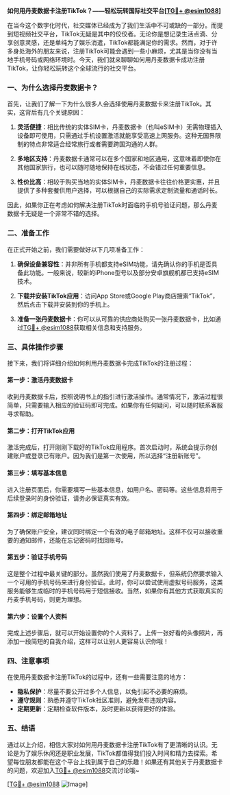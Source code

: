 **如何用丹麦数据卡注册TikTok？——轻松玩转国际社交平台[[TG💪+ @esim1088](https://t.me/s/esim1088)]**

在当今这个数字化时代，社交媒体已经成为了我们生活中不可或缺的一部分。而提到短视频社交平台，TikTok无疑是其中的佼佼者。无论你是想记录生活点滴、分享创意灵感，还是单纯为了娱乐消遣，TikTok都能满足你的需求。然而，对于许多身处海外的朋友来说，注册TikTok可能会遇到一些小麻烦，尤其是当你没有当地手机号码或网络环境时。今天，我们就来聊聊如何用丹麦数据卡成功注册TikTok，让你轻松玩转这个全球流行的社交平台。

### 一、为什么选择丹麦数据卡？

首先，让我们了解一下为什么很多人会选择使用丹麦数据卡来注册TikTok。其实，这背后有几个关键原因：

1. **灵活便捷**：相比传统的实体SIM卡，丹麦数据卡（也叫eSIM卡）无需物理插入设备即可使用，只需通过手机设置激活就能享受高速上网服务。这种无国界限制的特点非常适合经常旅行或者需要跨国沟通的人群。
   
2. **多地区支持**：丹麦数据卡通常可以在多个国家和地区通用，这意味着即使你在其他国家旅行，也可以随时随地保持在线状态，不会错过任何重要信息。

3. **性价比高**：相较于购买当地的实体SIM卡，丹麦数据卡往往价格更实惠，并且提供了多种套餐供用户选择，可以根据自己的实际需求定制流量和通话时长。

因此，如果你正在考虑如何解决注册TikTok时面临的手机号验证问题，那么丹麦数据卡无疑是一个非常不错的选择。

### 二、准备工作

在正式开始之前，我们需要做好以下几项准备工作：

1. **确保设备兼容性**：并非所有手机都支持eSIM功能，请先确认你的手机是否具备此功能。一般来说，较新的iPhone型号以及部分安卓旗舰机都已支持eSIM技术。

2. **下载并安装TikTok应用**：访问App Store或Google Play商店搜索“TikTok”，然后点击下载并安装到你的手机上。

3. **准备一张丹麦数据卡**：你可以从可靠的供应商处购买一张丹麦数据卡，比如通过[TG💪+ @esim1088](https://t.me/s/esim1088)获取相关信息和支持服务。

### 三、具体操作步骤

接下来，我们将详细介绍如何利用丹麦数据卡完成TikTok的注册过程：

#### 第一步：激活丹麦数据卡

收到丹麦数据卡后，按照说明书上的指引进行激活操作。通常情况下，激活过程很简单，只需要输入相应的验证码即可完成。如果你有任何疑问，可以随时联系客服寻求帮助。

#### 第二步：打开TikTok应用

激活完成后，打开刚刚下载好的TikTok应用程序。首次启动时，系统会提示你创建账户或登录已有账户。因为我们是第一次使用，所以选择“注册新账号”。

#### 第三步：填写基本信息

进入注册页面后，你需要填写一些基本信息，如用户名、密码等。这些信息将用于后续登录时的身份验证，请务必保证真实有效。

#### 第四步：绑定邮箱地址

为了确保账户安全，建议同时绑定一个有效的电子邮箱地址。这样不仅可以接收重要的通知邮件，还能在忘记密码时找回账号。

#### 第五步：验证手机号码

这是整个过程中最关键的部分。虽然我们使用了丹麦数据卡，但系统仍然要求输入一个可用的手机号码来进行身份验证。此时，你可以尝试使用虚拟号码服务，这类服务能够生成临时的手机号码用于短信接收。当然，如果你有其他方式获取真实的丹麦手机号码，则更为理想。

#### 第六步：设置个人资料

完成上述步骤后，就可以开始设置你的个人资料了。上传一张好看的头像照片，再添加一段简短的自我介绍，这样可以让别人更容易认识你哦！

### 四、注意事项

在使用丹麦数据卡注册TikTok的过程中，还有一些需要注意的地方：

- **隐私保护**：尽量不要公开过多个人信息，以免引起不必要的麻烦。
- **遵守规则**：熟悉并遵守TikTok社区准则，避免发布违规内容。
- **定期更新**：定期检查软件版本，及时更新以获得更好的体验。

### 五、结语

通过以上介绍，相信大家对如何用丹麦数据卡注册TikTok有了更清晰的认识。无论是为了娱乐休闲还是职业发展，TikTok都值得我们投入时间和精力去探索。希望每位朋友都能在这个平台上找到属于自己的乐趣！如果还有其他关于丹麦数据卡的问题，欢迎加入[TG💪+ @esim1088](https://t.me/s/esim1088)交流讨论哦~

[[TG💪+ @esim1088](https://t.me/s/esim1088) ![Image](https://i.postimg.cc/4NQfJmqS/Snipaste-2025-05-13-00-14-12.png)]